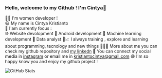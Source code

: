 ### Hello, welcome to my Github ! I'm Cintya👋

👩‍💻 I'm women developer ! </br>
😃 My name is Cintya Kristianto </br>
🧐 I'am currently focus : </br>
   🌐  Website devolopment 
   📱   Android development
   🤖  Machine learning development 
   🧾  Data analyst
🌱📈 I always training , explore and learning about programming, tecnology and new things 
👩🏻‍💼 More about me you can check my github repository and [my linkedn](https://www.linkedin.com/in/cintya-kristianto/)
🤙 You can connect my social media in [instagram](https://www.instagram.com/tya_cin/) or email me in kristiantocintya@gmail.com
😄 I'm so happy know you and enjoy my github project ! 


![GitHub Stats](https://github-readme-stats.vercel.app/api?cin181920)
